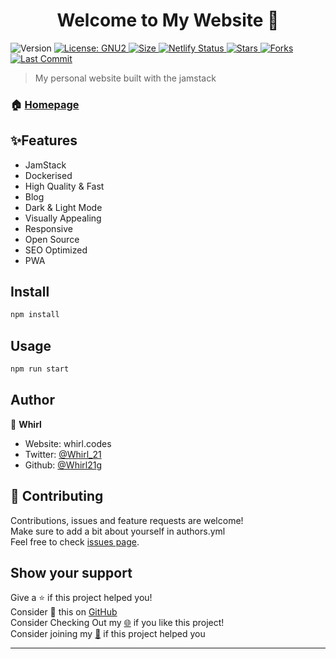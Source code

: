 <h1 align="center">Welcome to My Website 👋</h1>
<p>
  <img alt="Version" src="https://img.shields.io/badge/version-2.0.0-blue.svg?cacheSeconds=2592000" />
  <a href="#" target="_blank">
    <img alt="License: GNU2" src="https://img.shields.io/badge/License-GNU2-yellow.svg" />
  </a>
     <a href="#" target="_blank">
    <img alt="Size" src="https://img.shields.io/github/repo-size/whirl21/website" />
  </a>
   <a href="#" target="_blank">
    <img alt="Netlify Status" src="https://api.netlify.com/api/v1/badges/67bc7b5c-75ff-4997-8b56-1c74df4a3bed/deploy-status" />
  </a>
    <a href="#" target="_blank">
    <img alt="Stars" src="https://img.shields.io/github/stars/whirl21/website?style=social" />
  </a>
    <a href="#" target="_blank">
    <img alt="Forks" src="https://img.shields.io/github/forks/whirl21/website?style=social" />
  </a>
    <a href="#" target="_blank">
    <img alt="Last Commit" src="https://img.shields.io/github/last-commit/whirl21/website" />
  </a>
  
</p>

> My personal website built with the jamstack

### 🏠 [Homepage](https://blog.whirl.codes)

## ✨Features

- JamStack
- Dockerised
- High Quality & Fast
- Blog
- Dark & Light Mode
- Visually Appealing
- Responsive
- Open Source
- SEO Optimized
- PWA

## Install

```sh
npm install
```

## Usage

```sh
npm run start
```

## Author

👤 **Whirl**

- Website: whirl.codes
- Twitter: [@Whirl_21](https://twitter.com/Whirl_21)
- Github: [@Whirl21](https://github.com/Whirl21)g

## 🤝 Contributing

Contributions, issues and feature requests are welcome!<br />Make sure to add a bit about yourself in authors.yml<br />Feel free to check [issues page](https://github.com/whirl21/website/issues).

## Show your support

Give a ⭐️ if this project helped you!<br>
Consider 🥢 this on [GitHub](https://github.com/Whirl21/website/fork)<br>
Consider Checking Out my [🌐](https://whirl.codes) if you like this project!<br>
Consider joining my [💬](https://discord.gg/ygGx8KJ65Y) if this project helped you

---
